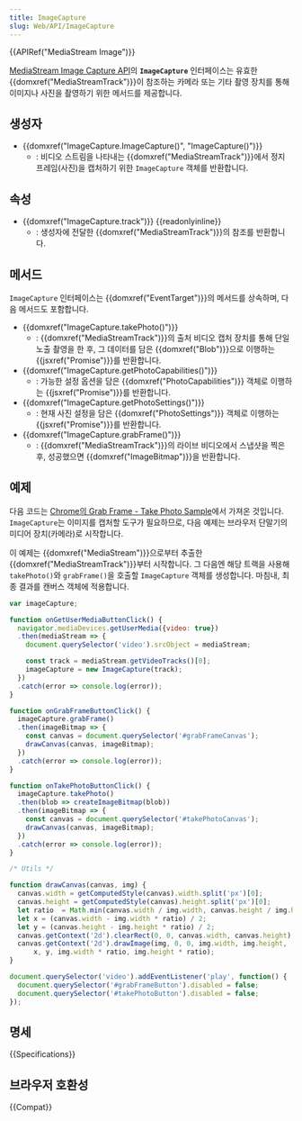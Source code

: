 ```yaml
---
title: ImageCapture
slug: Web/API/ImageCapture
---
```


{{APIRef("MediaStream Image")}}

[MediaStream Image Capture API](/ko/docs/Web/API/MediaStream_Image_Capture_API)의 **`ImageCapture`** 인터페이스는 유효한 {{domxref("MediaStreamTrack")}}이 참조하는 카메라 또는 기타 촬영 장치를 통해 이미지나 사진을 촬영하기 위한 메서드를 제공합니다.

## 생성자

- {{domxref("ImageCapture.ImageCapture()", "ImageCapture()")}}
  - : 비디오 스트림을 나타내는 {{domxref("MediaStreamTrack")}}에서 정지 프레임(사진)을 캡처하기 위한 `ImageCapture` 객체를 반환합니다.

## 속성

- {{domxref("ImageCapture.track")}} {{readonlyinline}}
  - : 생성자에 전달한 {{domxref("MediaStreamTrack")}}의 참조를 반환합니다.

## 메서드

`ImageCapture` 인터페이스는 {{domxref("EventTarget")}}의 메서드를 상속하며, 다음 메서드도 포함합니다.

- {{domxref("ImageCapture.takePhoto()")}}
  - : {{domxref("MediaStreamTrack")}}의 출처 비디오 캡처 장치를 통해 단일 노출 촬영을 한 후, 그 데이터를 담은 {{domxref("Blob")}}으로 이행하는 {{jsxref("Promise")}}를 반환합니다.
- {{domxref("ImageCapture.getPhotoCapabilities()")}}
  - : 가능한 설정 옵션을 담은 {{domxref("PhotoCapabilities")}} 객체로 이행하는 {{jsxref("Promise")}}를 반환합니다.
- {{domxref("ImageCapture.getPhotoSettings()")}}
  - : 현재 사진 설정을 담은 {{domxref("PhotoSettings")}} 객체로 이행하는 {{jsxref("Promise")}}를 반환합니다.
- {{domxref("ImageCapture.grabFrame()")}}
  - : {{domxref("MediaStreamTrack")}}의 라이브 비디오에서 스냅샷을 찍은 후, 성공했으면 {{domxref("ImageBitmap")}}을 반환합니다.

## 예제

다음 코드는 [Chrome의 Grab Frame - Take Photo Sample](https://googlechrome.github.io/samples/image-capture/grab-frame-take-photo.html)에서 가져온 것입니다. `ImageCapture`는 이미지를 캡처할 도구가 필요하므로, 다음 예제는 브라우저 단말기의 미디어 장치(카메라)로 시작합니다.

이 예제는 {{domxref("MediaStream")}}으로부터 추출한 {{domxref("MediaStreamTrack")}}부터 시작합니다. 그 다음엔 해당 트랙을 사용해 `takePhoto()`와 `grabFrame()`을 호출할 `ImageCapture` 객체를 생성합니다. 마침내, 최종 결과를 캔버스 객체에 적용합니다.

```js
var imageCapture;

function onGetUserMediaButtonClick() {
  navigator.mediaDevices.getUserMedia({video: true})
  .then(mediaStream => {
    document.querySelector('video').srcObject = mediaStream;

    const track = mediaStream.getVideoTracks()[0];
    imageCapture = new ImageCapture(track);
  })
  .catch(error => console.log(error));
}

function onGrabFrameButtonClick() {
  imageCapture.grabFrame()
  .then(imageBitmap => {
    const canvas = document.querySelector('#grabFrameCanvas');
    drawCanvas(canvas, imageBitmap);
  })
  .catch(error => console.log(error));
}

function onTakePhotoButtonClick() {
  imageCapture.takePhoto()
  .then(blob => createImageBitmap(blob))
  .then(imageBitmap => {
    const canvas = document.querySelector('#takePhotoCanvas');
    drawCanvas(canvas, imageBitmap);
  })
  .catch(error => console.log(error));
}

/* Utils */

function drawCanvas(canvas, img) {
  canvas.width = getComputedStyle(canvas).width.split('px')[0];
  canvas.height = getComputedStyle(canvas).height.split('px')[0];
  let ratio  = Math.min(canvas.width / img.width, canvas.height / img.height);
  let x = (canvas.width - img.width * ratio) / 2;
  let y = (canvas.height - img.height * ratio) / 2;
  canvas.getContext('2d').clearRect(0, 0, canvas.width, canvas.height);
  canvas.getContext('2d').drawImage(img, 0, 0, img.width, img.height,
      x, y, img.width * ratio, img.height * ratio);
}

document.querySelector('video').addEventListener('play', function() {
  document.querySelector('#grabFrameButton').disabled = false;
  document.querySelector('#takePhotoButton').disabled = false;
});
```

## 명세

{{Specifications}}

## 브라우저 호환성

{{Compat}}

